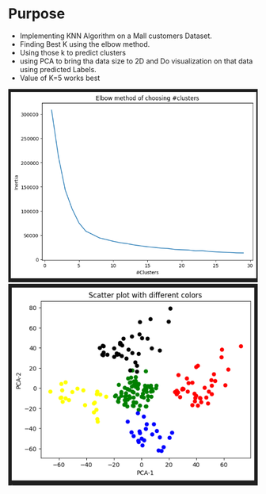# Purpose

- Implementing KNN Algorithm on a Mall customers Dataset. 
- Finding Best K using the elbow method.
- Using those k to predict clusters
- using PCA to bring tha data size to 2D and Do visualization on that data using predicted Labels.
- Value of K=5 works best

![Screenshot of the application](elbow.png)
![Screenshot of the application](K5.png)